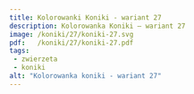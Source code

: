 ```yaml
---
title: Kolorowanki Koniki - wariant 27
description: Kolorowanka Koniki – wariant 27
image: /koniki/27/koniki-27.svg
pdf:   /koniki/27/koniki-27.pdf
tags:
 - zwierzeta
 - koniki
alt: "Kolorowanka koniki - wariant 27"
---
```

